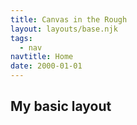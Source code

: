 ```yaml
---
title: Canvas in the Rough
layout: layouts/base.njk
tags:
  - nav
navtitle: Home
date: 2000-01-01
---
```


## My basic layout